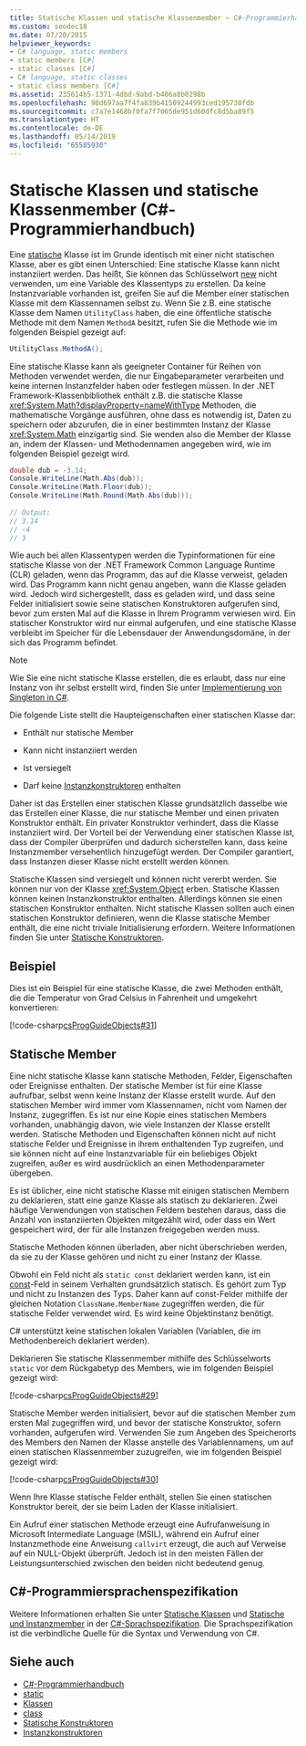 ```yaml
---
title: Statische Klassen und statische Klassenmember – C#-Programmierhandbuch
ms.custom: seodec18
ms.date: 07/20/2015
helpviewer_keywords:
- C# language, static members
- static members [C#]
- static classes [C#]
- C# language, static classes
- static class members [C#]
ms.assetid: 235614b5-1371-4dbd-9abd-b406a8b0298b
ms.openlocfilehash: 98d697aa7f4fa839b41509244993ced195730fdb
ms.sourcegitcommit: c7a7e1468bf0fa7f7065de951d60dfc8d5ba89f5
ms.translationtype: HT
ms.contentlocale: de-DE
ms.lasthandoff: 05/14/2019
ms.locfileid: "65585930"
---
```

# <a name="static-classes-and-static-class-members-c-programming-guide"></a>Statische Klassen und statische Klassenmember (C#-Programmierhandbuch)
Eine [statische](../../../csharp/language-reference/keywords/static.md) Klasse ist im Grunde identisch mit einer nicht statischen Klasse, aber es gibt einen Unterschied: Eine statische Klasse kann nicht instanziiert werden. Das heißt, Sie können das Schlüsselwort [new](../../../csharp/language-reference/keywords/new.md) nicht verwenden, um eine Variable des Klassentyps zu erstellen. Da keine Instanzvariable vorhanden ist, greifen Sie auf die Member einer statischen Klasse mit dem Klassennamen selbst zu. Wenn Sie z.B. eine statische Klasse dem Namen `UtilityClass` haben, die eine öffentliche statische Methode mit dem Namen `MethodA` besitzt, rufen Sie die Methode wie im folgenden Beispiel gezeigt auf:  
  
```csharp  
UtilityClass.MethodA();  
```  
  
 Eine statische Klasse kann als geeigneter Container für Reihen von Methoden verwendet werden, die nur Eingabeparameter verarbeiten und keine internen Instanzfelder haben oder festlegen müssen. In der .NET Framework-Klassenbibliothek enthält z.B. die statische Klasse <xref:System.Math?displayProperty=nameWithType> Methoden, die mathematische Vorgänge ausführen, ohne dass es notwendig ist, Daten zu speichern oder abzurufen, die in einer bestimmten Instanz der Klasse <xref:System.Math> einzigartig sind. Sie wenden also die Member der Klasse an, indem der Klassen- und Methodennamen angegeben wird, wie im folgenden Beispiel gezeigt wird.  
  
```csharp  
double dub = -3.14;  
Console.WriteLine(Math.Abs(dub));  
Console.WriteLine(Math.Floor(dub));  
Console.WriteLine(Math.Round(Math.Abs(dub)));  
  
// Output:  
// 3.14  
// -4  
// 3  
```  
  
 Wie auch bei allen Klassentypen werden die Typinformationen für eine statische Klasse von der .NET Framework Common Language Runtime (CLR) geladen, wenn das Programm, das auf die Klasse verweist, geladen wird. Das Programm kann nicht genau angeben, wann die Klasse geladen wird. Jedoch wird sichergestellt, dass es geladen wird, und dass seine Felder initialisiert sowie seine statischen Konstruktoren aufgerufen sind, bevor zum ersten Mal auf die Klasse in Ihrem Programm verwiesen wird. Ein statischer Konstruktor wird nur einmal aufgerufen, und eine statische Klasse verbleibt im Speicher für die Lebensdauer der Anwendungsdomäne, in der sich das Programm befindet.  
  
> [!NOTE]
>  Wie Sie eine nicht statische Klasse erstellen, die es erlaubt, dass nur eine Instanz von ihr selbst erstellt wird, finden Sie unter [Implementierung von Singleton in C#](https://docs.microsoft.com/previous-versions/msp-n-p/ff650316%28v=pandp.10%29).  
  
 Die folgende Liste stellt die Haupteigenschaften einer statischen Klasse dar:  
  
- Enthält nur statische Member  
  
- Kann nicht instanziiert werden  
  
- Ist versiegelt  
  
- Darf keine [Instanzkonstruktoren](../../../csharp/programming-guide/classes-and-structs/instance-constructors.md) enthalten  
  
 Daher ist das Erstellen einer statischen Klasse grundsätzlich dasselbe wie das Erstellen einer Klasse, die nur statische Member und einen privaten Konstruktor enthält. Ein privater Konstruktor verhindert, dass die Klasse instanziiert wird. Der Vorteil bei der Verwendung einer statischen Klasse ist, dass der Compiler überprüfen und dadurch sicherstellen kann, dass keine Instanzmember versehentlich hinzugefügt werden. Der Compiler garantiert, dass Instanzen dieser Klasse nicht erstellt werden können.  
  
 Statische Klassen sind versiegelt und können nicht vererbt werden. Sie können nur von der Klasse <xref:System.Object> erben. Statische Klassen können keinen Instanzkonstruktor enthalten. Allerdings können sie einen statischen Konstruktor enthalten. Nicht statische Klassen sollten auch einen statischen Konstruktor definieren, wenn die Klasse statische Member enthält, die eine nicht triviale Initialisierung erfordern. Weitere Informationen finden Sie unter [Statische Konstruktoren](../../../csharp/programming-guide/classes-and-structs/static-constructors.md).  
  
## <a name="example"></a>Beispiel  
 Dies ist ein Beispiel für eine statische Klasse, die zwei Methoden enthält, die die Temperatur von Grad Celsius in Fahrenheit und umgekehrt konvertieren:  
  
 [!code-csharp[csProgGuideObjects#31](~/samples/snippets/csharp/VS_Snippets_VBCSharp/csProgGuideObjects/CS/Objects.cs#31)]  
  
## <a name="static-members"></a>Statische Member  
 Eine nicht statische Klasse kann statische Methoden, Felder, Eigenschaften oder Ereignisse enthalten. Der statische Member ist für eine Klasse aufrufbar, selbst wenn keine Instanz der Klasse erstellt wurde. Auf den statischen Member wird immer vom Klassennamen, nicht vom Namen der Instanz, zugegriffen. Es ist nur eine Kopie eines statischen Members vorhanden, unabhängig davon, wie viele Instanzen der Klasse erstellt werden. Statische Methoden und Eigenschaften können nicht auf nicht statische Felder und Ereignisse in ihrem enthaltenden Typ zugreifen, und sie können nicht auf eine Instanzvariable für ein beliebiges Objekt zugreifen, außer es wird ausdrücklich an einen Methodenparameter übergeben.  
  
 Es ist üblicher, eine nicht statische Klasse mit einigen statischen Membern zu deklarieren, statt eine ganze Klasse als statisch zu deklarieren. Zwei häufige Verwendungen von statischen Feldern bestehen daraus, dass die Anzahl von instanziierten Objekten mitgezählt wird, oder dass ein Wert gespeichert wird, der für alle Instanzen freigegeben werden muss.  
  
 Statische Methoden können überladen, aber nicht überschrieben werden, da sie zu der Klasse gehören und nicht zu einer Instanz der Klasse.  
  
 Obwohl ein Feld nicht als `static const` deklariert werden kann, ist ein [const](../../../csharp/language-reference/keywords/const.md)-Feld in seinem Verhalten grundsätzlich statisch. Es gehört zum Typ und nicht zu Instanzen des Typs. Daher kann auf const-Felder mithilfe der gleichen Notation `ClassName.MemberName` zugegriffen werden, die für statische Felder verwendet wird. Es wird keine Objektinstanz benötigt.  
  
 C# unterstützt keine statischen lokalen Variablen (Variablen, die im Methodenbereich deklariert werden).  
  
 Deklarieren Sie statische Klassenmember mithilfe des Schlüsselworts `static` vor dem Rückgabetyp des Members, wie im folgenden Beispiel gezeigt wird:  
  
 [!code-csharp[csProgGuideObjects#29](~/samples/snippets/csharp/VS_Snippets_VBCSharp/csProgGuideObjects/CS/Objects.cs#29)]  
  
 Statische Member werden initialisiert, bevor auf die statischen Member zum ersten Mal zugegriffen wird, und bevor der statische Konstruktor, sofern vorhanden, aufgerufen wird. Verwenden Sie zum Angeben des Speicherorts des Members den Namen der Klasse anstelle des Variablennamens, um auf einen statischen Klassenmember zuzugreifen, wie im folgenden Beispiel gezeigt wird:  
  
 [!code-csharp[csProgGuideObjects#30](~/samples/snippets/csharp/VS_Snippets_VBCSharp/csProgGuideObjects/CS/Objects.cs#30)]  
  
 Wenn Ihre Klasse statische Felder enthält, stellen Sie einen statischen Konstruktor bereit, der sie beim Laden der Klasse initialisiert.  
  
 Ein Aufruf einer statischen Methode erzeugt eine Aufrufanweisung in Microsoft Intermediate Language (MSIL), während ein Aufruf einer Instanzmethode eine Anweisung `callvirt` erzeugt, die auch auf Verweise auf ein NULL-Objekt überprüft. Jedoch ist in den meisten Fällen der Leistungsunterschied zwischen den beiden nicht bedeutend genug.  
  
## <a name="c-language-specification"></a>C#-Programmiersprachenspezifikation  

Weitere Informationen erhalten Sie unter [Statische Klassen](~/_csharplang/spec/classes.md#static-classes) und [Statische und Instanzmember](~/_csharplang/spec/classes.md#static-and-instance-members) in der [C#-Sprachspezifikation](../../language-reference/language-specification/index.md). Die Sprachspezifikation ist die verbindliche Quelle für die Syntax und Verwendung von C#.
  
## <a name="see-also"></a>Siehe auch

- [C#-Programmierhandbuch](../../../csharp/programming-guide/index.md)
- [static](../../../csharp/language-reference/keywords/static.md)
- [Klassen](../../../csharp/programming-guide/classes-and-structs/classes.md)
- [class](../../../csharp/language-reference/keywords/class.md)
- [Statische Konstruktoren](../../../csharp/programming-guide/classes-and-structs/static-constructors.md)
- [Instanzkonstruktoren](../../../csharp/programming-guide/classes-and-structs/instance-constructors.md)
